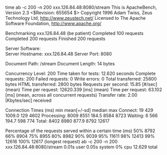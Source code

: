 time ab -c 200 -n 200 xxx.126.84.48:8080/stream
This is ApacheBench, Version 2.3 <$Revision: 655654 $>
Copyright 1996 Adam Twiss, Zeus Technology Ltd, http://www.zeustech.net/
Licensed to The Apache Software Foundation, http://www.apache.org/

Benchmarking xxx.126.84.48 (be patient)
Completed 100 requests
Completed 200 requests
Finished 200 requests


Server Software:        
Server Hostname:        xxx.126.84.48
Server Port:            8080

Document Path:          /stream
Document Length:        14 bytes

Concurrency Level:      200
Time taken for tests:   12.620 seconds
Complete requests:      200
Failed requests:        0
Write errors:           0
Total transferred:      25800 bytes
HTML transferred:       2800 bytes
Requests per second:    15.85 [#/sec] (mean)
Time per request:       12620.339 [ms] (mean)
Time per request:       63.102 [ms] (mean, across all concurrent requests)
Transfer rate:          2.00 [Kbytes/sec] received

Connection Times (ms)
              min  mean[+/-sd] median   max
Connect:       19  429 1009.0    129    4602
Processing:  8009 8551 184.5   8584    8723
Waiting:        6  566 194.7    598     774
Total:       8402 8980 877.9   8792   12617

Percentage of the requests served within a certain time (ms)
  50%   8792
  66%   8904
  75%   8955
  80%   8982
  90%   9039
  95%  11611
  98%  12413
  99%  12616
 100%  12617 (longest request)
ab -c 200 -n 200 xxx.126.84.48:8080/stream  0.01s user 0.05s system 0% cpu 12.629 total
